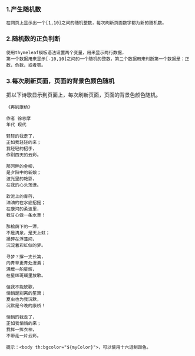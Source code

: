 ###  1.产生随机数
```
在网页上显示出一个[1,10]之间的随机整数，每次刷新页面数字都为新的随机数。
```
###  2.随机数的正负判断
```
使用thymeleaf模板语法设置两个变量，用来显示两行数据，
第一个数据用来显示[-10,10]之间的一个随机的整数，第二个数据用来判断第一个数据是：正数，负数，或者零。
```
###  3.每次刷新页面，页面的背景色颜色随机
把以下诗歌显示到页面上，每次刷新页面，页面的背景色颜色随机。
```
《再别康桥》

作者 徐志摩 
年代 现代

轻轻的我走了，
正如我轻轻的来；
我轻轻的招手，
作别西天的云彩。

那河畔的金柳，
是夕阳中的新娘；
波光里的艳影，
在我的心头荡漾。

软泥上的青荇，
油油的在水底招摇；
在康河的柔波里，
我甘心做一条水草！

那榆荫下的一潭，
不是清泉，是天上虹；
揉碎在浮藻间，
沉淀着彩虹似的梦。

寻梦？撑一支长篙，
向青草更青处漫溯；
满载一船星辉，
在星辉斑斓里放歌。

但我不能放歌，
悄悄是别离的笙箫；
夏虫也为我沉默，
沉默是今晚的康桥！

悄悄的我走了，
正如我悄悄的来；
我挥一挥衣袖，
不带走一片云彩。
```
```
提示：<body th:bgcolor="${myColor}">，可以使用十六进制颜色。
```
